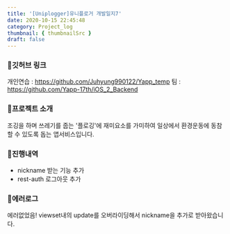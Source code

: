 ```yaml
---
title: '[Uniplogger]유니플로거 개발일지7'
date: 2020-10-15 22:45:48
category: Project_log
thumbnail: { thumbnailSrc }
draft: false
---
```


### 🎯깃허브 링크 
개인연습 : https://github.com/Juhyung990122/Yapp_temp
팀 : https://github.com/Yapp-17th/iOS_2_Backend

### 🎯프로젝트 소개 
조깅을 하며 쓰레기를 줍는 '플로깅'에 재미요소를 가미하여 
일상에서 환경운동에 동참할 수 있도록 돕는 앱서비스입니다.

### 🎯진행내역
- nickname 받는 기능 추가
- rest-auth 로그아웃 추가

### 🎯에러로그
에러없었음! viewset내의 update를 오버라이딩해서 nickname을 추가로 받아왔습니다.

